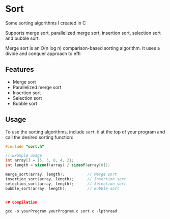 # Sort
Some sorting algorithms I created in C

Supports merge sort, parallelized merge sort, insertion sort, selection sort and bubble sort. 

Merge sort is an O(n log n) comparison-based sorting algorithm. It uses a divide and conquer approach to effi

## Features
- Merge sort
- Parallelized merge sort
- Insertion sort
- Selection sort
- Bubble sort

## Usage
To use the sorting algorithms, include `sort.h` at the top of your program and call the desired sorting function:

```c
#include "sort.h"

// Example usage
int array[] = {5, 3, 8, 4, 2};
int length = sizeof(array) / sizeof(array[0]);

merge_sort(array, length);          // Merge sort
insertion_sort(array, length);      // Insertion sort
selection_sort(array, length);      // Selection sort
bubble_sort(array, length);         // Bubble sort


## Compilation

gcc -o yourProgram yourProgram.c sort.c -lpthread